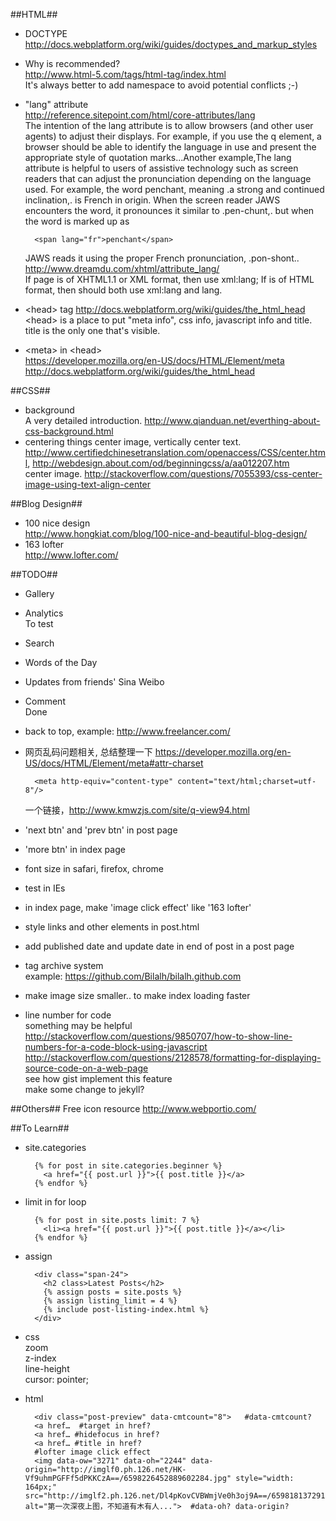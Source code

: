 ##HTML##
- DOCTYPE  
    <http://docs.webplatform.org/wiki/guides/doctypes_and_markup_styles>  
- Why <html xmlns="http://www.w3.org/1999/xhtml"> is recommended?  
    <http://www.html-5.com/tags/html-tag/index.html>   
    It's always better to add namespace to avoid potential conflicts ;-)  
- "lang" attribute  
    <http://reference.sitepoint.com/html/core-attributes/lang>  
    The intention of the lang attribute is to allow browsers (and other user agents) to adjust their displays. For example, if you use the q element, a browser should be able to identify the language in use and present the appropriate style of quotation marks...Another example,The lang attribute is helpful to users of assistive technology such as screen readers that can adjust the pronunciation depending on the language used. For example, the word penchant, meaning .a strong and continued inclination,. is French in origin. When the screen reader JAWS encounters the word, it pronounces it similar to .pen-chunt,. but when the word is marked up as 
    
        <span lang="fr">penchant</span>
        
    JAWS reads it using the proper French pronunciation, .pon-shont..   
    <http://www.dreamdu.com/xhtml/attribute_lang/>   
    If page is of XHTML1.1 or XML format, then use xml:lang; If is of HTML format, then should both use xml:lang and lang.   
- \<head\> tag
    <http://docs.webplatform.org/wiki/guides/the_html_head>  
    \<head\> is a place to put "meta info", css info, javascript info and title. title is the only one that's visible.  
- \<meta\> in \<head\>  
    <https://developer.mozilla.org/en-US/docs/HTML/Element/meta>  
    <http://docs.webplatform.org/wiki/guides/the_html_head>


##CSS##
- background   
    A very detailed introduction. <http://www.qianduan.net/everthing-about-css-background.html>
- centering things
    center image, vertically center text. <http://www.certifiedchinesetranslation.com/openaccess/CSS/center.html>, <http://webdesign.about.com/od/beginningcss/a/aa012207.htm>    
    center image. <http://stackoverflow.com/questions/7055393/css-center-image-using-text-align-center>   

##Blog Design##
- 100 nice design   
    <http://www.hongkiat.com/blog/100-nice-and-beautiful-blog-design/>
- 163 lofter  
    <http://www.lofter.com/>
    
##TODO##
- Gallery
- Analytics   
To test
- Search
- Words of the Day
- Updates from friends' Sina Weibo
- Comment  
  Done
- back to top, example: <http://www.freelancer.com/>
- 网页乱码问题相关, 总结整理一下
<https://developer.mozilla.org/en-US/docs/HTML/Element/meta#attr-charset>

        <meta http-equiv="content-type" content="text/html;charset=utf-8"/>

  一个链接，<http://www.kmwzjs.com/site/q-view94.html>
  
- 'next btn' and 'prev btn' in post page
- 'more btn' in index page
- font size in safari, firefox, chrome
- test in IEs
- in index page, make 'image click effect' like '163 lofter'
- style links and other elements in post.html
- add published date and update date in end of post in a post page
- tag archive system  
  example: <https://github.com/Bilalh/bilalh.github.com>   
- make image size smaller.. to make index loading faster
- line number for code  
something may be helpful   
http://stackoverflow.com/questions/9850707/how-to-show-line-numbers-for-a-code-block-using-javascript  
http://stackoverflow.com/questions/2128578/formatting-for-displaying-source-code-on-a-web-page  
see how gist implement this feature   
make some change to jekyll? 


##Others##
Free icon resource <http://www.webportio.com/>

##To Learn##
- site.categories  

        {% for post in site.categories.beginner %}
          <a href="{{ post.url }}">{{ post.title }}</a>
        {% endfor %}
      
- limit in for loop

        {% for post in site.posts limit: 7 %}
          <li><a href="{{ post.url }}">{{ post.title }}</a></li>
        {% endfor %}
  
- assign

        <div class="span-24">
          <h2 class>Latest Posts</h2>
          {% assign posts = site.posts %}
          {% assign listing_limit = 4 %}
          {% include post-listing-index.html %}
        </div>

- css  
  zoom    
  z-index    
  line-height   
  cursor: pointer; 
- html

        <div class="post-preview" data-cmtcount="8">   #data-cmtcount?
        <a href…  #target in href?
        <a href… #hidefocus in href?
        <a href… #title in href?
        #lofter image click effect
        <img data-ow="3271" data-oh="2244" data-origin="http://imglf0.ph.126.net/HK-Vf9uhmPGFFf5dPKKCzA==/6598226452889602284.jpg" style="width: 164px;" src="http://imglf2.ph.126.net/Dl4pKovCVBWmjVe0h3oj9A==/6598181372912870264.jpg" alt="第一次深夜上图，不知道有木有人...">  #data-oh? data-origin?

